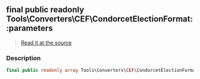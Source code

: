 ## final public readonly Tools\Converters\CEF\CondorcetElectionFormat::parameters

> [Read it at the source](https://github.com/julien-boudry/Condorcet/blob/master/src/Tools/Converters/CEF/CondorcetElectionFormat.php#L21)

### Description    

```php
final public readonly array Tools\Converters\CEF\CondorcetElectionFormat->parameters 
```


    